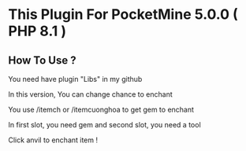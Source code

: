 <!DOCTYPE html>
<html>
  <h1>This Plugin For PocketMine 5.0.0 ( PHP 8.1 )</h1>
  <h2>How To Use ?</h2>
  <p>You need have plugin "Libs" in my github</p>
  <p>In this version, You can change chance to enchant</p>
  <p>You use /itemch or /itemcuonghoa to get gem to enchant</p>
  <p>In first slot, you need gem and second slot, you need a tool</p>
  <p>Click anvil to enchant item !</p>
</html>
